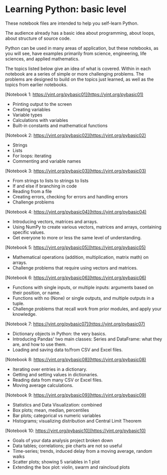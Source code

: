 Learning Python: basic level
==================================

These notebook files are intended to help you self-learn Python.

The audience already has a basic idea about programming, about loops, about
structure of source code.

Python can be used in many areas of application, but these notebooks, as you
will see, have examples primarily from science, engineering, life sciences,
and applied mathematics.

The topics listed below give an idea of what is covered. Within in each notebook
are a series of simple or more challenging problems. The problems are designed
to build on the topics just learned, as well as the topics from earlier
notebooks.

[Notebook 1: https://yint.org/pybasic01](https://yint.org/pybasic01)

* Printing output to the screen
* Creating variables
* Variable types
* Calculations with variables
* Built-in constants and mathematical functions

[Notebook 2: https://yint.org/pybasic02](https://yint.org/pybasic02)

*  Strings
*  Lists
*  For loops: iterating
*  Commenting and variable names

[Notebook 3: https://yint.org/pybasic03](https://yint.org/pybasic03)

*  From strings to lists to strings to lists
*  If and else if branching in code
*  Reading from a file
*  Creating errors, checking for errors and handling errors
*  Challenge problems

[Notebook 4: https://yint.org/pybasic04](https://yint.org/pybasic04)

* Introducing vectors, matrices and arrays.
* Using NumPy to create various vectors, matrices and arrays, containing specific values.
* Get everyone to more or less the same level of understanding.

[Notebook 5: https://yint.org/pybasic05](https://yint.org/pybasic05)

* Mathematical operations (addition, multiplication, matrix math) on arrays.
* Challenge problems that require using vectors and matrices.

[Notebook 6: https://yint.org/pybasic06](https://yint.org/pybasic06)

* Functions with single inputs, or multiple inputs: arguments based on their position, or name.
* Functions with no (None) or single outputs, and multiple outputs in a tuple.
* Challenge problems that recall work from prior modules, and apply your knowledge.

[Notebook 7: https://yint.org/pybasic07](https://yint.org/pybasic07)

* Dictionary objects in Python: the very basics.
* Introducing Pandas' two main classes: Series and DataFrame: what they are, and how to use them.
* Loading and saving data to/from CSV and Excel files.

[Notebook 8: https://yint.org/pybasic08](https://yint.org/pybasic08)

* Iterating over entries in a dictionary.
* Getting and setting values in dictionaries.
* Reading data from many CSV or Excel files.
* Moving average calculations.

[Notebook 9: https://yint.org/pybasic09](https://yint.org/pybasic09)

* Statistics and Data Visualization: combined
* Box plots; mean, median, percentiles
* Bar plots; categorical vs numeric variables
* Histograms; visualizing distribution and Central Limit Theorem

[Notebook 10: https://yint.org/pybasic10](https://yint.org/pybasic10)

* Goals of your data analysis project broken down
* Data tables; correlations; pie charts are not so useful
* Time-series; trends, induced delay from a moving average, random walks
* Scatter plots; showing 5 variables in 1 plot
* Extending the box plot: violin, swarm and raincloud plots


